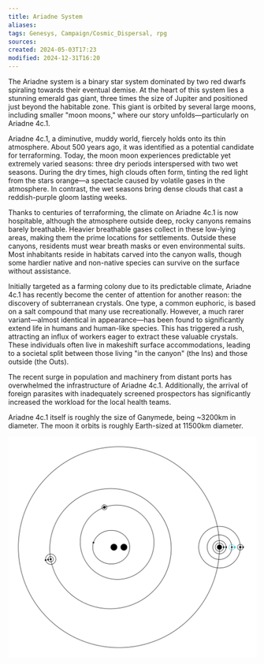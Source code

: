 ```yaml
---
title: Ariadne System
aliases: 
tags: Genesys, Campaign/Cosmic_Dispersal, rpg
sources:
created: 2024-05-03T17:23
modified: 2024-12-31T16:20
---
```


The Ariadne system is a binary star system dominated by two red dwarfs spiraling towards their eventual demise. At the heart of this system lies a stunning emerald gas giant, three times the size of Jupiter and positioned just beyond the habitable zone. This giant is orbited by several large moons, including smaller "moon moons," where our story unfolds—particularly on Ariadne 4c.1.

Ariadne 4c.1, a diminutive, muddy world, fiercely holds onto its thin atmosphere. About 500 years ago, it was identified as a potential candidate for terraforming. Today, the moon moon experiences predictable yet extremely varied seasons: three dry periods interspersed with two wet seasons. During the dry times, high clouds often form, tinting the red light from the stars orange—a spectacle caused by volatile gases in the atmosphere. In contrast, the wet seasons bring dense clouds that cast a reddish-purple gloom lasting weeks.

Thanks to centuries of terraforming, the climate on Ariadne 4c.1 is now hospitable, although the atmosphere outside deep, rocky canyons remains barely breathable. Heavier breathable gases collect in these low-lying areas, making them the prime locations for settlements. Outside these canyons, residents must wear breath masks or even environmental suits. Most inhabitants reside in habitats carved into the canyon walls, though some hardier native and non-native species can survive on the surface without assistance.

Initially targeted as a farming colony due to its predictable climate, Ariadne 4c.1 has recently become the center of attention for another reason: the discovery of subterranean crystals. One type, a common euphoric, is based on a salt compound that many use recreationally. However, a much rarer variant—almost identical in appearance—has been found to significantly extend life in humans and human-like species. This has triggered a rush, attracting an influx of workers eager to extract these valuable crystals. These individuals often live in makeshift surface accommodations, leading to a societal split between those living "in the canyon" (the Ins) and those outside (the Outs).

The recent surge in population and machinery from distant ports has overwhelmed the infrastructure of Ariadne 4c.1. Additionally, the arrival of foreign parasites with inadequately screened prospectors has significantly increased the workload for the local health teams.

Ariadne 4c.1 itself is roughly the size of Ganymede, being ~3200km in diameter.  The moon it orbits is roughly Earth-sized at 11500km diameter.

![Ariadne System Diagram](assets/Ariadne_System.svg)
